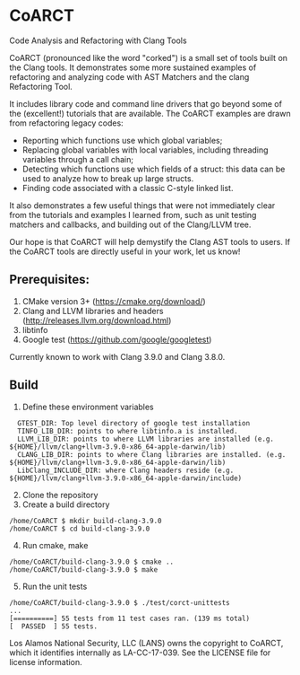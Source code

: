 # CoARCT
Code Analysis and Refactoring with Clang Tools

CoARCT (pronounced like the word "corked") is a small set of tools built on the Clang tools. It demonstrates some more sustained examples of refactoring and analyzing code with AST Matchers and the clang Refactoring Tool.

It includes library code and command line drivers that go beyond some of the (excellent!) tutorials that are available. The CoARCT examples are drawn from refactoring legacy codes:
* Reporting which functions use which global variables;
* Replacing global variables with local variables, including threading variables through a call chain;
* Detecting which functions use which fields of a struct: this data can be used to analyze how to break up large structs.
* Finding code associated with a classic C-style linked list.

It also demonstrates a few useful things that were not immediately clear from the tutorials and examples I learned from, such as unit testing matchers and callbacks, and building out of the Clang/LLVM tree.

Our hope is that CoARCT will help demystify the Clang AST tools to users. If the CoARCT tools are directly useful in your work, let us know!

## Prerequisites:
1. CMake version 3+ (https://cmake.org/download/)
2. Clang and LLVM libraries and headers (http://releases.llvm.org/download.html)
3. libtinfo
4. Google test (https://github.com/google/googletest)

Currently known to work with Clang 3.9.0 and Clang 3.8.0.

## Build

1. Define these environment variables
```
  GTEST_DIR: Top level directory of google test installation
  TINFO_LIB_DIR: points to where libtinfo.a is installed.
  LLVM_LIB_DIR: points to where LLVM libraries are installed (e.g. ${HOME}/llvm/clang+llvm-3.9.0-x86_64-apple-darwin/lib)
  CLANG_LIB_DIR: points to where Clang libraries are installed. (e.g. ${HOME}/llvm/clang+llvm-3.9.0-x86_64-apple-darwin/lib)
  LibClang_INCLUDE_DIR: where Clang headers reside (e.g. ${HOME}/llvm/clang+llvm-3.9.0-x86_64-apple-darwin/include)
```
2. Clone the repository
3. Create a build directory
```
/home/CoARCT $ mkdir build-clang-3.9.0
/home/CoARCT $ cd build-clang-3.9.0
```
4. Run cmake, make
```
/home/CoARCT/build-clang-3.9.0 $ cmake ..
/home/CoARCT/build-clang-3.9.0 $ make
```
5. Run the unit tests
```
/home/CoARCT/build-clang-3.9.0 $ ./test/corct-unittests
...
[==========] 55 tests from 11 test cases ran. (139 ms total)
[  PASSED  ] 55 tests.
```

Los Alamos National Security, LLC (LANS) owns the copyright to CoARCT, which it identifies internally as LA-CC-17-039. See the LICENSE file for license information.
